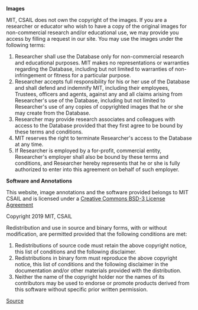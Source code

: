 **Images**

MIT, CSAIL does not own the copyright of the images. If you are a researcher or educator who wish to have a copy of the original images for non-commercial research and/or educational use, we may provide you access by filling a request in our site. You may use the images under the following terms:

1. Researcher shall use the Database only for non-commercial research and educational purposes. MIT makes no representations or warranties regarding the Database, including but not limited to warranties of non-infringement or fitness for a particular purpose.
2. Researcher accepts full responsibility for his or her use of the Database and shall defend and indemnify MIT, including their employees, Trustees, officers and agents, against any and all claims arising from Researcher's use of the Database, including but not limited to Researcher's use of any copies of copyrighted images that he or she may create from the Database.
3. Researcher may provide research associates and colleagues with access to the Database provided that they first agree to be bound by these terms and conditions.
4. MIT reserves the right to terminate Researcher's access to the Database at any time.
5. If Researcher is employed by a for-profit, commercial entity, Researcher's employer shall also be bound by these terms and conditions, and Researcher hereby represents that he or she is fully authorized to enter into this agreement on behalf of such employer.

**Software and Annotations**

This website, image annotations and the software provided belongs to MIT CSAIL and is licensed under a [Creative Commons BSD-3 License Agreement](https://opensource.org/licenses/BSD-3-Clause)

Copyright 2019 MIT, CSAIL

Redistribution and use in source and binary forms, with or without modification, are permitted provided that the following conditions are met:

1. Redistributions of source code must retain the above copyright notice, this list of conditions and the following disclaimer.
2. Redistributions in binary form must reproduce the above copyright notice, this list of conditions and the following disclaimer in the documentation and/or other materials provided with the distribution.
3. Neither the name of the copyright holder nor the names of its contributors may be used to endorse or promote products derived from this software without specific prior written permission.

[Source](https://groups.csail.mit.edu/vision/datasets/ADE20K/terms/)
